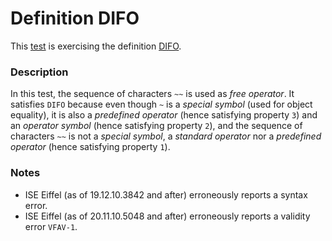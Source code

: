 # Definition DIFO

This [test](.) is exercising the definition [DIFO](../../difo/Readme.md).

### Description

In this test, the sequence of characters `~~` is used as *free operator*. It satisfies `DIFO` because even though `~` is a *special symbol* (used for object equality), it is also a *predefined operator* (hence satisfying property `3`) and an *operator symbol* (hence satisfying property `2`), and the sequence of characters `~~` is not a *special symbol*, a *standard operator* nor a *predefined operator* (hence satisfying property `1`).

### Notes

* ISE Eiffel (as of 19.12.10.3842 and after) erroneously reports a syntax error.
* ISE Eiffel (as of 20.11.10.5048 and after) erroneously reports a validity error `VFAV-1`.

